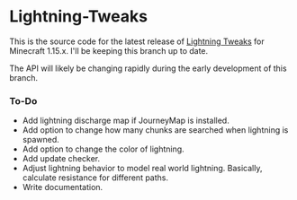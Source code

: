# Lightning-Tweaks

This is the source code for the latest release of <a href="https://minecraft.curseforge.com/projects/lightning-tweaks">Lightning Tweaks</a> for Minecraft 1.15.x. I'll be keeping this branch up to date.

The API will likely be changing rapidly during the early development of this branch.

<h3>To-Do</h3>
<ul>
	<li>Add lightning discharge map if JourneyMap is installed.</li>
	<li>Add option to change how many chunks are searched when lightning is spawned.</li>
	<li>Add option to change the color of lightning.</li>
	<li>Add update checker.</li>
	<li>Adjust lightning behavior to model real world lightning. Basically, calculate resistance for different paths.</li>
	<li>Write documentation.</li>
</ul>
